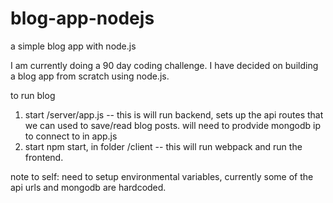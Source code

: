 # blog-app-nodejs
a simple blog app with node.js

I am currently doing a 90 day coding challenge. 
I have decided on building a blog app from scratch using node.js.



to run blog
1. start /server/app.js -- this is will run backend, sets up the api routes that we can used to save/read blog posts.
   will need to prodvide mongodb ip to connect to in app.js
2. start npm start, in folder /client -- this will run webpack and run the frontend.

note to self: need to setup environmental variables, currently some of the api urls and mongodb are hardcoded.
